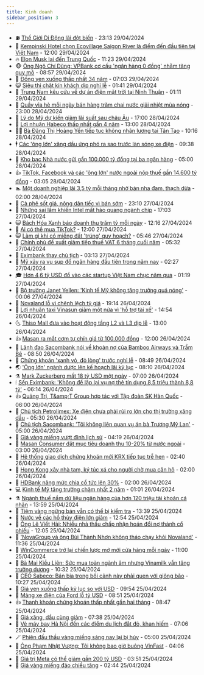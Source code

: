 ```yaml
---
title: Kinh doanh
sidebar_position: 3
---
```


<!-- vnexpress-kinh-doanh:START -->
- ⛽️ [Thế Giới Di Động lãi đột biến](https://vnexpress.net/the-gioi-di-dong-lai-dot-bien-4740309.html) - 23:13 29/04/2024
- 🐲 [Kempinski Hotel chọn Ecovillage Saigon River là điểm đến đầu tiên tại Việt Nam](https://vnexpress.net/kempinski-hotel-chon-ecovillage-saigon-river-la-diem-den-dau-tien-tai-viet-nam-4740243.html) - 12:00 29/04/2024
- 🔥 [Elon Musk lại đến Trung Quốc](https://vnexpress.net/elon-musk-lai-den-trung-quoc-4740275.html) - 11:23 29/04/2024
- 🐵 [Ông Ngô Chí Dũng: VPBank cơ cấu &#39;ngân hàng 0 đồng&#39; nhằm tăng quy mô](https://vnexpress.net/ong-ngo-chi-dung-vpbank-co-cau-ngan-hang-0-dong-nham-tang-quy-mo-4740212.html) - 08:57 29/04/2024
- 🦅 [Đồng yen xuống thấp nhất 34 năm](https://vnexpress.net/dong-yen-xuong-thap-nhat-34-nam-4740180.html) - 07:03 29/04/2024
- 😺 [Siêu thị chật kín khách dịp nghỉ lễ](https://vnexpress.net/sieu-thi-chat-kin-khach-dip-nghi-le-4740093.html) - 01:41 29/04/2024
- 🤩 [Trung Nam kêu cứu về dự án điện mặt trời tại Ninh Thuận](https://vnexpress.net/trung-nam-keu-cuu-ve-du-an-dien-mat-troi-tai-ninh-thuan-4740092.html) - 01:11 29/04/2024
- 🌮 [Quầy vỉa hè mỗi ngày bán hàng trăm chai nước giải nhiệt mùa nóng](https://vnexpress.net/quay-via-he-moi-ngay-ban-hang-tram-chai-nuoc-giai-nhiet-mua-nong-4737525.html) - 23:00 28/04/2024
- 🧰 [Lý do Mỹ dự kiến giảm lãi suất sau châu Âu](https://vnexpress.net/ly-do-my-du-kien-giam-lai-suat-sau-chau-au-4739778.html) - 17:00 28/04/2024
- 🤔 [Lợi nhuận Habeco thấp nhất gần 4 năm](https://vnexpress.net/loi-nhuan-habeco-thap-nhat-gan-4-nam-4739801.html) - 13:00 28/04/2024
- 🧑‍💻 [Bà Đặng Thị Hoàng Yến tiếp tục không nhận lương tại Tân Tạo](https://vnexpress.net/ba-dang-thi-hoang-yen-tiep-tuc-khong-nhan-luong-tai-tan-tao-4740035.html) - 10:16 28/04/2024
- 🕴 [Các &#39;ông lớn&#39; xăng dầu ứng phó ra sao trước làn sóng xe điện](https://vnexpress.net/cac-ong-lon-xang-dau-ung-pho-ra-sao-truoc-lan-song-xe-dien-4739968.html) - 09:38 28/04/2024
- 🦩 [Kho bạc Nhà nước gửi gần 100.000 tỷ đồng tại ba ngân hàng](https://vnexpress.net/kho-bac-nha-nuoc-gui-gan-100-000-ty-dong-tai-ba-ngan-hang-4739918.html) - 05:00 28/04/2024
- 👍 [TikTok, Facebook và các &#39;ông lớn&#39; nước ngoài nộp thuế gần 14.600 tỷ đồng](https://vnexpress.net/tiktok-facebook-va-cac-ong-lon-nuoc-ngoai-nop-thue-gan-14-600-ty-dong-4739905.html) - 03:05 28/04/2024
- 🏊 [Một doanh nghiệp lãi 3,5 tỷ mỗi tháng nhờ bán nha đam, thạch dừa](https://vnexpress.net/mot-doanh-nghiep-lai-3-5-ty-moi-thang-nho-ban-nha-dam-thach-dua-4739710.html) - 02:00 28/04/2024
- 🤡 [Cà phê sốt giá, nông dân tiếc vì bán sớm](https://vnexpress.net/ca-phe-sot-gia-nong-dan-tiec-vi-ban-som-4738390.html) - 23:10 27/04/2024
- 👀 [Những sai lầm khiến Intel mất hào quang ngành chip](https://vnexpress.net/nhung-sai-lam-khien-intel-mat-hao-quang-nganh-chip-4739763.html) - 17:03 27/04/2024
- 😺 [Bách Hóa Xanh báo doanh thu trăm tỷ mỗi ngày](https://vnexpress.net/bach-hoa-xanh-bao-doanh-thu-tram-ty-moi-ngay-4739676.html) - 12:16 27/04/2024
- 🦣 [Ai có thể mua TikTok?](https://vnexpress.net/ai-co-the-mua-tiktok-4739324.html) - 12:00 27/04/2024
- 😺 [Làm gì khi có miếng đất &#39;trúng&#39; quy hoạch?](https://vnexpress.net/lam-gi-khi-co-mieng-dat-trung-quy-hoach-4738125.html) - 05:46 27/04/2024
- 💼 [Chính phủ đề xuất giảm tiếp thuế VAT 6 tháng cuối năm](https://vnexpress.net/chinh-phu-de-xuat-giam-tiep-thue-vat-6-thang-cuoi-nam-4739685.html) - 05:32 27/04/2024
- 🤗 [Eximbank thay chủ tịch](https://vnexpress.net/eximbank-thay-chu-tich-4739626.html) - 03:13 27/04/2024
- 👀 [Mỹ xảy ra vụ sụp đổ ngân hàng đầu tiên trong năm nay](https://vnexpress.net/my-xay-ra-vu-sup-do-ngan-hang-dau-tien-trong-nam-nay-4739584.html) - 02:27 27/04/2024
- 🎓 [Hơn 4,6 tỷ USD đổ vào các startup Việt Nam chục năm qua](https://vnexpress.net/hon-4-6-ty-usd-do-vao-cac-startup-viet-nam-chuc-nam-qua-4739189.html) - 01:19 27/04/2024
- 🗽 [Bộ trưởng Janet Yellen: &#39;Kinh tế Mỹ không tăng trưởng quá nóng&#39;](https://vnexpress.net/bo-truong-janet-yellen-kinh-te-my-khong-tang-truong-qua-nong-4739311.html) - 00:06 27/04/2024
- 🚀 [Novaland lỗ vì chênh lệch tỷ giá](https://vnexpress.net/novaland-lo-vi-chenh-lech-ty-gia-4739531.html) - 19:14 26/04/2024
- 🤗 [Lợi nhuận taxi Vinasun giảm một nửa vì &#39;hỗ trợ tài xế&#39;](https://vnexpress.net/loi-nhuan-taxi-vinasun-giam-mot-nua-vi-ho-tro-tai-xe-4739457.html) - 14:54 26/04/2024
- 🌜 [Thiso Mall đưa vào hoạt động tầng L2 và L3 dịp lễ](https://vnexpress.net/thiso-mall-dua-vao-hoat-dong-tang-l2-va-l3-dip-le-4739459.html) - 13:00 26/04/2024
- 👍 [Masan ra mắt cơm tự chín giá từ 100.000 đồng](https://vnexpress.net/masan-ra-mat-com-tu-chin-gia-tu-100-000-dong-4739475.html) - 12:00 26/04/2024
- 🤖 [Lãnh đạo Sacombank nói về khoản nợ của Bamboo Airways và Trầm Bê](https://vnexpress.net/lanh-dao-sacombank-noi-ve-khoan-no-cua-bamboo-airways-va-tram-be-4739282.html) - 08:50 26/04/2024
- 🫣 [Chứng khoán &#39;xanh vỏ, đỏ lòng&#39; trước nghỉ lễ](https://vnexpress.net/chung-khoan-xanh-vo-do-long-truoc-nghi-le-4739375.html) - 08:49 26/04/2024
- 🌏 [&#39;Ông lớn&#39; ngành dược lên kế hoạch lãi kỷ lục](https://vnexpress.net/ong-lon-nganh-duoc-len-ke-hoach-lai-ky-luc-4739294.html) - 08:10 26/04/2024
- ⚗️ [Mark Zuckerberg mất 18 tỷ USD một ngày](https://vnexpress.net/mark-zuckerberg-mat-18-ty-usd-mot-ngay-4739120.html) - 07:00 26/04/2024
- 🕯 [Sếp Eximbank: &#39;Không để lặp lại vụ nợ thẻ tín dụng 8,5 triệu thành 8,8 tỷ&#39;](https://vnexpress.net/sep-eximbank-khong-de-lap-lai-vu-no-the-tin-dung-8-5-trieu-thanh-8-8-ty-4739259.html) - 06:14 26/04/2024
- 👍 [Quảng Trị, T&amp;amp;T Group hợp tác với Tập đoàn SK Hàn Quốc](https://vnexpress.net/quang-tri-t-t-group-hop-tac-voi-tap-doan-sk-han-quoc-4739197.html) - 06:00 26/04/2024
- 🤠 [Chủ tịch Petrolimex: Xe điện chưa phải rủi ro lớn cho thị trường xăng dầu](https://vnexpress.net/chu-tich-petrolimex-xe-dien-chua-phai-rui-ro-lon-cho-thi-truong-xang-dau-4739226.html) - 05:30 26/04/2024
- 🌊 [Chủ tịch Sacombank: &#39;Tôi không liên quan vụ án bà Trương Mỹ Lan&#39;](https://vnexpress.net/chu-tich-sacombank-toi-khong-co-bat-gi-lien-quan-gi-toi-vu-an-ba-truong-my-lan-4739222.html) - 05:00 26/04/2024
- 🌈 [Giá vàng miếng vượt đỉnh lịch sử](https://vnexpress.net/gia-vang-tien-sat-dinh-lich-su-85-trieu-dong-4739177.html) - 04:19 26/04/2024
- 🥳 [Masan Consumer đặt mục tiêu doanh thu 10-20% từ nước ngoài](https://vnexpress.net/masan-consumer-dat-muc-tieu-doanh-thu-10-20-tu-nuoc-ngoai-4739050.html) - 03:00 26/04/2024
- 🐻 [Hệ thống giao dịch chứng khoán mới KRX tiếp tục trễ hẹn](https://vnexpress.net/he-thong-giao-dich-chung-khoan-moi-krx-tiep-tuc-tre-hen-4739106.html) - 02:40 26/04/2024
- 💫 [Hong Kong xây nhà tạm, ký túc xá cho người chờ mua căn hộ](https://vnexpress.net/hong-kong-xay-nha-tam-ky-tuc-xa-cho-nguoi-cho-mua-can-ho-4738921.html) - 02:00 26/04/2024
- 🤩 [HDBank nâng mức chia cổ tức lên 30%](https://vnexpress.net/hdbank-nang-muc-chia-co-tuc-len-30-4737638-tong-thuat.html) - 02:00 26/04/2024
- 💻 [Kinh tế Mỹ tăng trưởng chậm nhất 2 năm](https://vnexpress.net/kinh-te-my-tang-truong-cham-nhat-2-nam-4739040.html) - 01:01 26/04/2024
- ⚗️ [Ngành thuế nắm dữ liệu ngân hàng của hơn 120 triệu tài khoản cá nhân](https://vnexpress.net/nganh-thue-nam-du-lieu-ngan-hang-cua-hon-120-trieu-ca-nhan-4738950.html) - 13:59 25/04/2024
- 🌈 [Tiệm vàng ngừng bán vẫn có thể bị kiểm tra](https://vnexpress.net/tiem-vang-ngung-ban-van-co-the-bi-kiem-tra-4738956.html) - 13:39 25/04/2024
- 🌝 [Nước về các hồ thủy điện lớn giảm](https://vnexpress.net/nuoc-ve-cac-ho-thuy-dien-lon-giam-4738876.html) - 12:54 25/04/2024
- 🥸 [Ông Lê Viết Hải: Nhiều nhà thầu chấp nhận hoán đổi nợ thành cổ phiếu](https://vnexpress.net/ong-le-viet-hai-nhieu-nha-thau-chap-nhan-hoan-doi-no-thanh-co-phieu-4738934.html) - 12:05 25/04/2024
- 🦆 [&#39;NovaGroup và ông Bùi Thành Nhơn không tháo chạy khỏi Novaland&#39;](https://vnexpress.net/novagroup-va-ong-bui-thanh-nhon-khong-thao-chay-khoi-novaland-4738929.html) - 11:36 25/04/2024
- 🌋 [WinCommerce trở lại chiến lược mở mới cửa hàng mỗi ngày](https://vnexpress.net/wincommerce-tro-lai-chien-luoc-mo-moi-cua-hang-moi-ngay-4738725.html) - 11:00 25/04/2024
- 🦍 [Bà Mai Kiều Liên: Sức mua toàn ngành âm nhưng Vinamilk vẫn tăng trưởng dương](https://vnexpress.net/ba-mai-kieu-lien-suc-mua-toan-nganh-am-nhung-vinamilk-van-tang-truong-duong-4738893.html) - 10:32 25/04/2024
- 🤔 [CEO Sabeco: Bán bia trong bối cảnh này phải quen với giông bão](https://vnexpress.net/ceo-sabeco-ban-bia-trong-boi-canh-nay-phai-quen-voi-giong-bao-4738834.html) - 10:27 25/04/2024
- 🧰 [Giá yen xuống thấp kỷ lục so với USD](https://vnexpress.net/gia-yen-xuong-thap-ky-luc-so-voi-usd-4738856.html) - 09:54 25/04/2024
- 🌝 [Mảng xe điện của Ford lỗ tỷ USD](https://vnexpress.net/mang-xe-dien-cua-ford-lo-ty-usd-4738735.html) - 08:51 25/04/2024
- 👍 [Thanh khoản chứng khoán thấp nhất gần hai tháng](https://vnexpress.net/thanh-khoan-chung-khoan-thap-nhat-gan-hai-thang-4738820.html) - 08:47 25/04/2024
- 🗽 [Giá xăng, dầu cùng giảm](https://vnexpress.net/gia-xang-moi-nhat-hom-nay-25-4-4738765.html) - 07:38 25/04/2024
- 🐎 [Vé máy bay Hà Nội đến các điểm du lịch đắt đỏ, khan hiếm](https://vnexpress.net/ve-may-bay-ha-noi-den-cac-diem-du-lich-dat-do-khan-hiem-4738646.html) - 07:06 25/04/2024
- 🪄 [Phiên đấu thầu vàng miếng sáng nay lại bị hủy](https://vnexpress.net/lan-thu-hai-huy-phien-dau-thau-vang-mieng-4738691.html) - 05:00 25/04/2024
- 🎊 [Ông Phạm Nhật Vượng: Tôi không bao giờ buông VinFast](https://vnexpress.net/ong-pham-nhat-vuong-toi-khong-bao-gio-buong-vinfast-4738659.html) - 04:06 25/04/2024
- 🗽 [Giá trị Meta có thể giảm gần 200 tỷ USD](https://vnexpress.net/gia-tri-meta-co-the-giam-gan-200-ty-usd-4738570.html) - 03:51 25/04/2024
- 🦩 [Giá vàng miếng đảo chiều tăng](https://vnexpress.net/gia-vang-mieng-bien-dong-4738587.html) - 02:44 25/04/2024<!-- vnexpress-kinh-doanh:END -->
